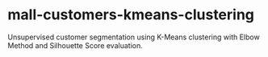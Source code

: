 # mall-customers-kmeans-clustering
Unsupervised customer segmentation using K-Means clustering with Elbow Method and Silhouette Score evaluation.
